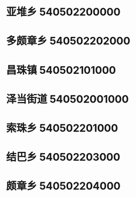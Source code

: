 # 亚堆乡 540502200000
# 多颇章乡 540502202000
# 昌珠镇 540502101000
# 泽当街道 540502001000
# 索珠乡 540502201000
# 结巴乡 540502203000
# 颇章乡 540502204000
